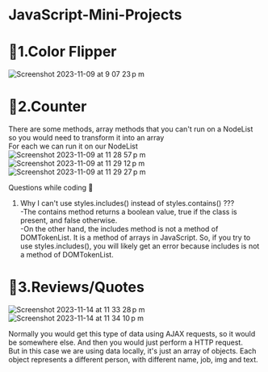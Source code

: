 # JavaScript-Mini-Projects

# 🏅1.Color Flipper
![Screenshot 2023-11-09 at 9 07 23 p m](https://github.com/Alexjav129/JavaScript-Mini-Projects/assets/78135846/e752460c-fec1-440d-a2fc-297ed6767c89)


# 🏅2.Counter
There are some methods, array methods that you can't run on a NodeList so you would need to transform it into an array <br/>
For each we can run it on our NodeList
![Screenshot 2023-11-09 at 11 28 57 p m](https://github.com/Alexjav129/JavaScript-Mini-Projects/assets/78135846/55b780c2-c4f0-4b5e-aac7-b97ae6ee3b96)
![Screenshot 2023-11-09 at 11 29 12 p m](https://github.com/Alexjav129/JavaScript-Mini-Projects/assets/78135846/9837ba55-807f-4ba0-8924-05fce8135f8e)
![Screenshot 2023-11-09 at 11 29 27 p m](https://github.com/Alexjav129/JavaScript-Mini-Projects/assets/78135846/2d2bb96b-0de2-4d6e-b4c7-1be21cb3ec23)

Questions while coding 🤔
1. Why I can't use styles.includes() instead of styles.contains() ??? <br/>
-The contains method returns a boolean value, true if the class is present, and false otherwise. <br/>
-On the other hand, the includes method is not a method of DOMTokenList. It is a method of arrays in JavaScript. So, if you try to use styles.includes(), you will likely get an error because includes is not a method of DOMTokenList.

# 🏅3.Reviews/Quotes

![Screenshot 2023-11-14 at 11 33 28 p m](https://github.com/Alexjav129/JavaScript-Mini-Projects/assets/78135846/35079fe3-d7c4-4b7c-8f2d-178491a6ae0c)
![Screenshot 2023-11-14 at 11 34 10 p m](https://github.com/Alexjav129/JavaScript-Mini-Projects/assets/78135846/83238687-8921-47f1-be8f-a491fcdfeb8b)

Normally you would get this type of data using AJAX requests, so it would be somewhere else. And then you would just perform a HTTP request. <br/>
But in this case we are using data locally, it's just an array of objects. Each object represents a different person, with different name, job, img and text.

